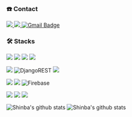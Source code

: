 ### ☎️ Contact

<a href="https://www.instagram.com/shin.b_a/" target="_blank"><img src="https://img.shields.io/badge/Instagram-DD2A7B?style=for-the-badge&logo=Instagram&logoColor=white"/>
<a href="https://www.facebook.com/wogur6767/" target="_blank"><img src="https://img.shields.io/badge/Facebook-515BD4?style=for-the-badge&logo=Facebook&logoColor=white"/>
[![Gmail Badge](https://img.shields.io/badge/Gmail-d14836?style=for-the-badge&logo=Gmail&logoColor=white&link=mailto:tiswogur6767@gmail.com)](mailto:tiswogur6767@gmail.com)


### 🛠️ Stacks

<img src="https://img.shields.io/badge/Html5-E34F26?style=for-the-badge&logo=Html5&logoColor=white"/> <img src="https://img.shields.io/badge/CSS3-1572B6?style=for-the-badge&logo=CSS3&logoColor=white"/> <img src="https://img.shields.io/badge/JavaScript-F7DF1E?style=for-the-badge&logo=JavaScript&logoColor=white"/> <img src="https://img.shields.io/badge/ReactJS-61DAFB?style=for-the-badge&logo=React&logoColor=white"/>  

<img src="https://img.shields.io/badge/Django-092E20?style=for-the-badge&logo=Django&logoColor=white"/> ![DjangoREST](https://img.shields.io/badge/DJANGO-REST-ff1709?style=for-the-badge&logo=django&logoColor=white&color=ff1709&labelColor=gray) <img src="https://img.shields.io/badge/MySQL-4479A1?style=for-the-badge&logo=MySQL&logoColor=white"/> 

  
 <img src="https://img.shields.io/badge/Kotlin-007ACC?style=for-the-badge&logo=Kotlin&logoColor=white"/> <img src="https://img.shields.io/badge/Android-A4C639?style=for-the-badge&logo=Android&logoColor=white"/> ![Firebase](https://img.shields.io/badge/firebase-%23039BE5.svg?style=for-the-badge&logo=firebase)
  
<img src="https://img.shields.io/badge/Python-3776AB?style=for-the-badge&logo=Python&logoColor=white"/> <img src="https://img.shields.io/badge/Java-007396?style=for-the-badge&logo=Java&logoColor=white"/> <img src="https://img.shields.io/badge/C++-00599C?style=for-the-badgee&logo=Cplusplus&logoColor=white"/>

![Shinba's github stats](https://github-readme-stats.vercel.app/api?username=Shin-723&theme=tokyonight&show_icons=true)
![Shinba's github stats](https://github-readme-stats.vercel.app/api/top-langs/?username=Shin-723&show_icons=true&theme=tokyonight&layout=compact)


